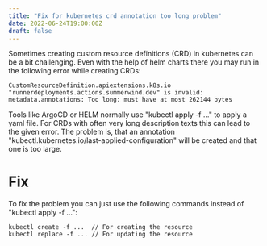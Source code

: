 ```yaml
---
title: "Fix for kubernetes crd annotation too long problem"
date: 2022-06-24T19:00:00Z
draft: false
---
```


Sometimes creating custom resource definitions (CRD) in kubernetes can be a bit challenging. Even with the help of helm charts there you may run in the following error while creating CRDs:

    CustomResourceDefinition.apiextensions.k8s.io "runnerdeployments.actions.summerwind.dev" is invalid: metadata.annotations: Too long: must have at most 262144 bytes

Tools like ArgoCD or HELM normally use "kubectl apply -f ..." to apply a yaml file. For CRDs with often very long description texts this can lead to the given error. The problem is, that an annotation "kubectl.kubernetes.io/last-applied-configuration" will be created and that one is too large.

# Fix

To fix the problem you can just use the following commands instead of "kubectl apply -f ...":

    kubectl create -f ...  // For creating the resource
    kubectl replace -f ... // For updating the resource